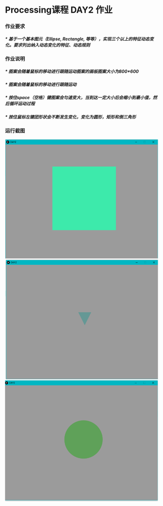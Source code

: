 # Processing课程 DAY2 作业
###  作业要求
#####   * 基于一个基本图元（Ellipse, Rectangle, 等等），实现三个以上的特征动态变化。要求列出纳入动态变化的特征、动态规则

###  作业说明
#####   * 图案会随着鼠标的移动进行跟随运动图案的画板图案大小为800*600
#####   * 图案会随着鼠标的移动进行跟随运动
#####   * 按住space（空格）键图案会匀速变大，当到达一定大小后会缩小到最小值，然后循环运动过程
#####   * 按住鼠标左键团形状会不断发生变化，变化为圆形，矩形和倒三角形


### 运行截图
![运行截图1](https://github.com/Firestimpression/Snoopy/blob/master/ProcessingHomework/DAY2/2017-06-24%20(3).png)
![运行截图2](https://github.com/Firestimpression/Snoopy/blob/master/ProcessingHomework/DAY2/2017-06-24%20(5).png)
![运行截图3](https://github.com/Firestimpression/Snoopy/blob/master/ProcessingHomework/DAY2/2017-06-24%20(4).png)
